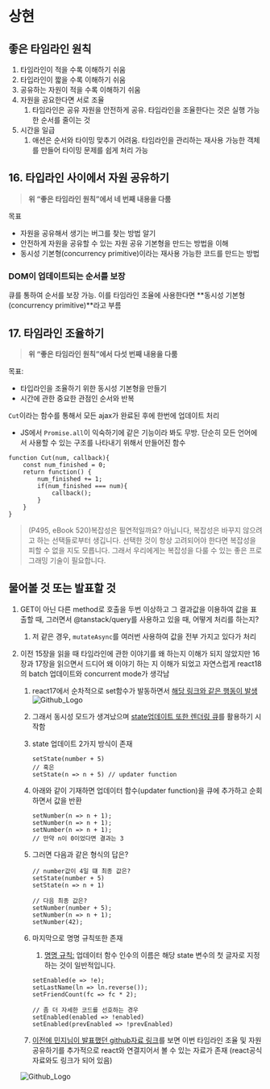 # 상현
## 좋은 타임라인 원칙

1. 타임라인이 적을 수록 이해하기 쉬움
2. 타입라인이 짧을 수록 이해하기 쉬움
3. 공유하는 자원이 적을 수록 이해하기 쉬움
4. 자원을 공요한다면 서로 조율
    1. 타임라인은 공유 자원을 안전하게 공유. 타임라인을 조율한다는 것은 실행 가능한 순서를 줄이는 것
5. 시간을 일급
    1. 애션은 순서와 타이밍 맞추기 어려움. 타임라인을 관리하는 재사용 가능한 객체를 만들어 타이밍 문제를 쉽게 처리 가능

## 16. 타입라인 사이에서 자원 공유하기

> **위 “좋은 타임라인 원칙”에서 네 번째 내용을 다룸**
> 

목표

- 자원을 공유해서 생기는 버그를 찾는 방법 알기
- 안전하게 자원을 공유할 수 있는 자원 공유 기본형을 만드는 방법을 이해
- 동시성 기본형(concurrency primitive)이라는 재사용 가능한 코드를 만드는 방법

### DOM이 업데이트되는 순서를 보장

큐를 통하여 순서를 보장 가능. 이를 타임라인 조율에 사용한다면 **동시성 기본형(concurrency primitive)**라고 부름

## 17. 타임라인 조율하기

> **위 “좋은 타임라인 원칙”에서 다섯 번째 내용을 다룸**
> 

목표:

- 타입라인을 조율하기 위한 동시성 기본형을 만들기
- 시간에 관한 중요한 관점인 순서와 반복

`Cut`이라는 함수를 통해서 모든 ajax가 완료된 후에 한번에 업데이트 처리

- JS에서 `Promise.all`이 익숙하기에 같은 기능이라 봐도 무방. 단순히 모든 언어에서 사용할 수 있는 구조를 나타내기 위해서 만들어진 함수

```tsx
function Cut(num, callback){
	const num_finished = 0;
	return function() {
		num_finished += 1;
		if(num_finished === num){
			callback();
		}
	}
}
```

> (P495, eBook 520)복잡성은 필연적일까요? 아닙니다, 복잡성은 바꾸지 않으려고 하는 선택들로부터 생깁니다. 선택한 것이 항상 고려되어야 한다면 복잡성을 피할 수 없을 지도 모릅니다. 그래서 우리에게는 복잡성을 다룰 수 있는 좋은  프로그래밍 기술이 필요합니다.
> 

## 물어볼 것 또는 발표할 것

1. GET이 아닌 다른 method로 호출을 두번 이상하고 그 결과값을 이용하여 값을 표출할 때, 그러면서 @tanstack/query를 사용하고 있을 때, 어떻게 처리를 하는지?
    1. 저 같은 경우, `mutateAsync`를 여러번 사용하여 값을 전부 가지고 있다가 처리 
2. 이전 15장을 읽을 때 타임라인에 관한 이야기를 왜 하는지 이해가 되지 않았지만 16장과 17장을 읽으면서 드디어 왜 이야기 하는 지 이해가 되었고 자연스럽게 react18의 batch 업데이트와 concurrent mode가  생각남
    1. react17에서 순차적으로 set함수가 발동하면서 [해당 링크와 같은 행동이 발생](https://medium.com/@sagiv.bengiat/react-race-condition-bug-61704f4e79de)
        ![Github_Logo](https://miro.medium.com/v2/resize:fit:1144/format:webp/0*E7NF17p-ce9fxyDY.gif)  
    2. 그래서 동시성 모드가 생겨났으며 [state업데이트 또한 렌더링 큐](https://ko.react.dev/learn/queueing-a-series-of-state-updates)를 활용하기 시작함
    3. state 업데이트 2가지 방식이 존재
        
        ```tsx
        setState(number + 5)
        // 혹은
        setState(n => n + 5) // updater function
        ```
        
    4. 아래와 같이 기재하면 업데이터 함수(updater function)을 큐에 추가하고 순회하면서 값을 반환
        
        ```tsx
        setNumber(n => n + 1);
        setNumber(n => n + 1);
        setNumber(n => n + 1);
        // 만약 n이 0이었다면 결과는 3
        ```
        
    5. 그러면 다음과 같은 형식의 답은?
        
        ```tsx
        // number값이 4일 떄 최종 값은?
        setState(number + 5)
        setState(n => n + 1)
        
        // 다음 최종 값은?
        setNumber(number + 5);
        setNumber(n => n + 1);
        setNumber(42);
        ```
        
    6. 마지막으로 명명 규칙또한 존재
        1. [명명 규칙:](https://ko.react.dev/learn/queueing-a-series-of-state-updates#naming-conventions) 업데이터 함수 인수의 이름은 해당 state 변수의 첫 글자로 지정하는 것이 일반적입니다.
        
        ```tsx
        setEnabled(e => !e);
        setLastName(ln => ln.reverse());
        setFriendCount(fc => fc * 2);
        
        // 좀 더 자세한 코드를 선호하는 경우
        setEnabled(enabled => !enabled)
        setEnabled(prevEnabled => !prevEnabled)
        ```
        
    7. [이전에 민지님이 발표했던 github자료 링크](https://github.com/FE-TechBook-Study/Modern-React-Deep-Dive/blob/main/%5B02%EC%9E%A5%5D%20%EB%A6%AC%EC%95%A1%ED%8A%B8%20%ED%95%B5%EC%8B%AC%20%EC%9A%94%EC%86%8C%20%EA%B9%8A%EA%B2%8C%20%EC%82%B4%ED%8E%B4%EB%B3%B4%EA%B8%B0/%EB%AF%BC%EC%A7%80.md#react-concurrency)를 보면 이번 타임라인 조율 및 자원 공유하기를 추가적으로 react와 연결지어서 볼 수 있는 자료가 존재 (react공식 자료와도 링크가 되어 있음)
    
    ![Github_Logo](https://miro.medium.com/v2/resize:fit:1144/format:webp/0*E7NF17p-ce9fxyDY.gif)  
  